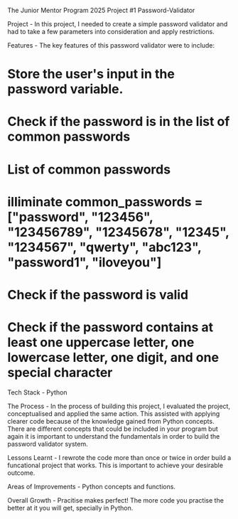  The Junior Mentor Program 2025 Project #1 Password-Validator

Project - In this project, I needed to create a simple password validator and had to take a few parameters into consideration and apply restrictions. 

Features - The key features of this password validator were to include:
# Store the user's input in the password variable.
# Check if the password is in the list of common passwords
# List of common passwords
# illiminate common_passwords = ["password", "123456", "123456789", "12345678", "12345", "1234567", "qwerty", "abc123", "password1", "iloveyou"]
# Check if the password is valid
# Check if the password contains at least one uppercase letter, one lowercase letter, one digit, and one special character

Tech Stack - Python

The Process - In the process of building this project, I evaluated the project, conceptualised and applied the same action. This assisted with applying clearer code because of the knowledge gained from Python concepts. There are different concepts that could be included in your program but again it is important to understand the fundamentals in order to build the password validator system. 

Lessons Learnt - I rewrote the code more than once or twice in order build a funcational project that works. This is important to achieve your desirable outcome. 

Areas of Improvements - Python concepts and functions. 

Overall Growth - Pracitise makes perfect! The more code you practise the better at it you will get, specially in Python. 

